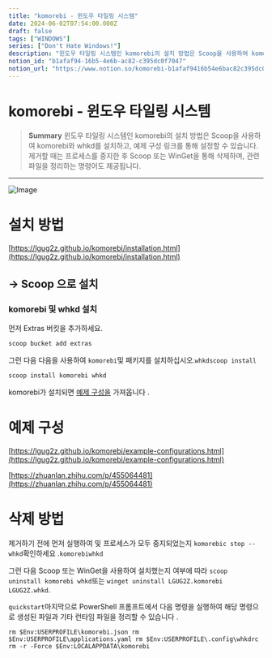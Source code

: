 ```yaml
---
title: "komorebi - 윈도우 타일링 시스템"
date: 2024-06-02T07:54:00.000Z
draft: false
tags: ["WINDOWS"]
series: ["Don't Hate Windows!"]
description: "윈도우 타일링 시스템인 komorebi의 설치 방법은 Scoop을 사용하여 komorebi와 whkd를 설치하고, 예제 구성 링크를 통해 설정할 수 있습니다. 제거할 때는 프로세스를 중지한 후 Scoop 또는 WinGet을 통해 삭제하며, 관련 파일을 정리하는 명령어도 제공됩니다."
notion_id: "b1afaf94-16b5-4e6b-ac82-c395dc0f7047"
notion_url: "https://www.notion.so/komorebi-b1afaf9416b54e6bac82c395dc0f7047"
---
```


# komorebi - 윈도우 타일링 시스템

> **Summary**
> 윈도우 타일링 시스템인 komorebi의 설치 방법은 Scoop을 사용하여 komorebi와 whkd를 설치하고, 예제 구성 링크를 통해 설정할 수 있습니다. 제거할 때는 프로세스를 중지한 후 Scoop 또는 WinGet을 통해 삭제하며, 관련 파일을 정리하는 명령어도 제공됩니다.

---

![Image](https://prod-files-secure.s3.us-west-2.amazonaws.com/09ccd4d5-876c-4bba-bbdf-cc77a0a11257/13baabb0-8ce0-4b8b-9a3a-1718f5a70c92/Untitled.png?X-Amz-Algorithm=AWS4-HMAC-SHA256&X-Amz-Content-Sha256=UNSIGNED-PAYLOAD&X-Amz-Credential=ASIAZI2LB46624YFOGU5%2F20250724%2Fus-west-2%2Fs3%2Faws4_request&X-Amz-Date=20250724T080905Z&X-Amz-Expires=3600&X-Amz-Security-Token=IQoJb3JpZ2luX2VjEAAaCXVzLXdlc3QtMiJHMEUCIHkaZp2RpTwSt%2Bab1YLjm39siu%2FfaFsDC1mojrQNPMvJAiEArA3UpjhVoGO6vh4iXgohXBAzxjdBVFeAm5kcnfxMnR8q%2FwMIKRAAGgw2Mzc0MjMxODM4MDUiDBus9athqY7pr13DaSrcAwrsaGx1MtFxr7yfXmlqoItipMmPlj6T28U8vuKaUIYC%2Fdzy3SJUsG2AM%2FX6jLbBjpMQTkwRLxRoKNvk4Fo5DrEriDWtSVx7SszD5XntiRb6oYq8R8F588dCoXbE1SjyTfANppvMnWZWkcQqIcokFvQwqIAtL90G%2FJ0pKt%2FNQu32wPF19RZG8il7GBddnPBhV%2BptrvL7W5XKKrbcsN0H3yjpDd9DI5LAvbLpMcsNndU8Wcq286RrswxDfvp4oHY0uftqHVGLMQLUdg55%2FAXY6%2F9%2ByLOTE3lPoRx2s6qd15vZbWK9jDlPeCoWgU%2B8a93ZZIydsHPg4K5tDGv71l0T%2BDv5bqissMZ22I0U2%2FiRRGdGsdGkUT4PWqBMG411VrsF5GLL3T00phE%2B1cd2ro%2BxHzaaF1Wp6EuiB45NmQR1vrgayMuyOAFbbGa%2FvNr4WxYLEMvmrxEFN2PfmiRo3aXi8LWVIERA%2BBvGWKgiZ9Q07%2F%2B94epSAzzmPHkhF40b%2Fx6XjLoh8fsZmrlUC1V1XG%2FMlsL0odgnt7znob5XvrmDwMb6gQ4Z3PyN0qA0rOZwLKBGLXUZ65zMMTT0%2FkyZK%2BDIUx04NWNYIMWQJkqC%2BxszwGEiAocQMakd8KHsn9xNMIzPh8QGOqUBZ8z3xGZ%2FynA9uuHFjFWwREKFGEz2MdWQr%2Fa%2Fi5LlDxNSqrhMl217Wkvhdc7vfU91iZt2noDXCcKBxmx%2FSlq8%2Fwf5cxcsNOD661Tb7%2BoccjqZZUWM2KLzk8ab5RvB9EhnkBJ%2FcH9lyPKX2UNBm8tgbFJPucQrvqMjuh3ht8XGNpkPDppBSKLUJhXQ8oNjhYxCeoDIVEHqX8DNkFZJmHppR1MAjzHB&X-Amz-Signature=bc6536abff272d48babdeeaa496b33eb0f5b08bc7af6647533cc06911698e51a&X-Amz-SignedHeaders=host&x-amz-checksum-mode=ENABLED&x-id=GetObject)

# 설치 방법

[https://lgug2z.github.io/komorebi/installation.html](https://lgug2z.github.io/komorebi/installation.html)

## → Scoop 으로 설치

### komorebi 및 whkd 설치

먼저 Extras 버킷을 추가하세요.

```latex
scoop bucket add extras
```

그런 다음 다음을 사용하여 `komorebi`및 패키지를 설치하십시오.`whkdscoop install`

```latex
scoop install komorebi whkd
```

komorebi가 설치되면 [예제 구성을](https://lgug2z.github.io/komorebi/example-configurations.html) 가져옵니다 .

# 예제 구성

[https://lgug2z.github.io/komorebi/example-configurations.html](https://lgug2z.github.io/komorebi/example-configurations.html)

[https://zhuanlan.zhihu.com/p/455064481](https://zhuanlan.zhihu.com/p/455064481)

# 삭제 방법

제거하기 전에 먼저 실행하여 및 프로세스가 모두 중지되었는지 `komorebic stop --whkd`확인하세요 .`komorebiwhkd`

그런 다음 Scoop 또는 WinGet을 사용하여 설치했는지 여부에 따라 `scoop uninstall komorebi whkd`또는 `winget uninstall LGUG2Z.komorebi LGUG2Z.whkd`.

`quickstart`마지막으로 PowerShell 프롬프트에서 다음 명령을 실행하여 해당 명령으로 생성된 파일과 기타 런타임 파일을 정리할 수 있습니다 .

`rm $Env:USERPROFILE\komorebi.json
rm $Env:USERPROFILE\applications.yaml
rm $Env:USERPROFILE\.config\whkdrc
rm -r -Force $Env:LOCALAPPDATA\komorebi`

